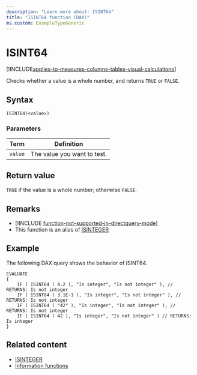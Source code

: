 ```yaml
---
description: "Learn more about: ISINT64"
title: "ISINT64 function (DAX)"
ms.custom: ExampleTypeGeneric
---
```

# ISINT64

[!INCLUDE[applies-to-measures-columns-tables-visual-calculations](includes/applies-to-measures-columns-tables-visual-calculations.md)]

Checks whether a value is a whole number, and returns `TRUE` or `FALSE`.

## Syntax

```dax
ISINT64(<value>)
```

### Parameters

|Term|Definition|
|--------|--------------|
|`value`|The value you want to test.|

## Return value

`TRUE` if the value is a whole number; otherwise `FALSE`.

## Remarks

- [!INCLUDE [function-not-supported-in-directquery-mode](includes/function-not-supported-in-directquery-mode.md)]
- This function is an alias of [ISINTEGER](isinteger-function-dax.md)

## Example

The following DAX query shows the behavior of ISINT64.

```dax
EVALUATE
{
    IF ( ISINT64 ( 4.2 ), "Is integer", "Is not integer" ), // RETURNS: Is not integer
    IF ( ISINT64 ( 3.1E-1 ), "Is integer", "Is not integer" ), // RETURNS: Is not integer
    IF ( ISINT64 ( "42" ), "Is integer", "Is not integer" ), // RETURNS: Is not integer
    IF ( ISINT64 ( 42 ), "Is integer", "Is not integer" ) // RETURNS: Is integer
}
```

## Related content

- [ISINTEGER](isinteger-function-dax.md)
- [Information functions](information-functions-dax.md)
